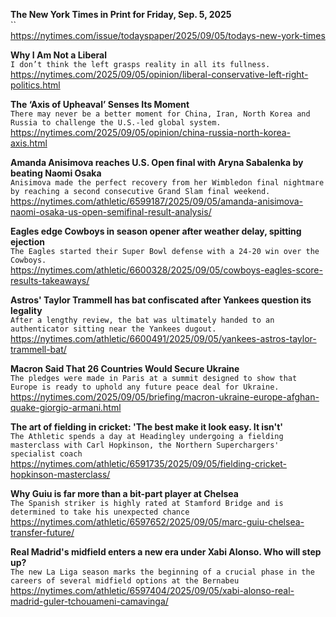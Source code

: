 **The New York Times in Print for Friday, Sep. 5, 2025**\
``\
https://nytimes.com/issue/todayspaper/2025/09/05/todays-new-york-times

**Why I Am Not a Liberal**\
`I don’t think the left grasps reality in all its fullness.`\
https://nytimes.com/2025/09/05/opinion/liberal-conservative-left-right-politics.html

**The ‘Axis of Upheaval’ Senses Its Moment**\
`There may never be a better moment for China, Iran, North Korea and Russia to challenge the U.S.-led global system.`\
https://nytimes.com/2025/09/05/opinion/china-russia-north-korea-axis.html

**Amanda Anisimova reaches U.S. Open final with Aryna Sabalenka by beating Naomi Osaka**\
`Anisimova made the perfect recovery from her Wimbledon final nightmare by reaching a second consecutive Grand Slam final weekend.`\
https://nytimes.com/athletic/6599187/2025/09/05/amanda-anisimova-naomi-osaka-us-open-semifinal-result-analysis/

**Eagles edge Cowboys in season opener after weather delay, spitting ejection**\
`The Eagles started their Super Bowl defense with a 24-20 win over the Cowboys.`\
https://nytimes.com/athletic/6600328/2025/09/05/cowboys-eagles-score-results-takeaways/

**Astros' Taylor Trammell has bat confiscated after Yankees question its legality**\
`After a lengthy review, the bat was ultimately handed to an authenticator sitting near the Yankees dugout.`\
https://nytimes.com/athletic/6600491/2025/09/05/yankees-astros-taylor-trammell-bat/

**Macron Said That 26 Countries Would Secure Ukraine**\
`The pledges were made in Paris at a summit designed to show that Europe is ready to uphold any future peace deal for Ukraine.`\
https://nytimes.com/2025/09/05/briefing/macron-ukraine-europe-afghan-quake-giorgio-armani.html

**The art of fielding in cricket: 'The best make it look easy. It isn't'**\
`The Athletic spends a day at Headingley undergoing a fielding masterclass with Carl Hopkinson, the Northern Superchargers' specialist coach`\
https://nytimes.com/athletic/6591735/2025/09/05/fielding-cricket-hopkinson-masterclass/

**Why Guiu is far more than a bit-part player at Chelsea**\
`The Spanish striker is highly rated at Stamford Bridge and is determined to take his unexpected chance`\
https://nytimes.com/athletic/6597652/2025/09/05/marc-guiu-chelsea-transfer-future/

**Real Madrid's midfield enters a new era under Xabi Alonso. Who will step up?**\
`The new La Liga season marks the beginning of a crucial phase in the careers of several midfield options at the Bernabeu`\
https://nytimes.com/athletic/6597404/2025/09/05/xabi-alonso-real-madrid-guler-tchouameni-camavinga/

